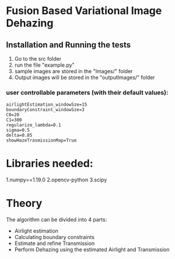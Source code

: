 # Fusion Based Variational Image Dehazing 
## Installation and Running the tests
  1. Go to the src folder
  2. run the file "example.py"
  3. sample images are stored in the "Images/" folder
  4. Output images will be stored in the "outputImages/" folder

### user controllable parameters (with their default values):
```
airlightEstimation_windowSze=15
boundaryConstraint_windowSze=3
C0=20
C1=300
regularize_lambda=0.1
sigma=0.5
delta=0.85
showHazeTrasmissionMap=True
```

# Libraries needed:
  1.numpy==1.19.0
  2.opencv-python
  3.scipy

# Theory
The algorithm can be divided into 4 parts:
  - Airlight estimation
  - Calculating boundary constraints
  - Estimate and refine Transmission
  - Perform Dehazing using the estimated Airlight and Transmission
